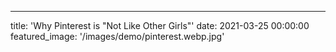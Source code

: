 ---
title: 'Why Pinterest is "Not Like Other Girls"'
date: 2021-03-25 00:00:00
featured_image: '/images/demo/pinterest.webp.jpg'